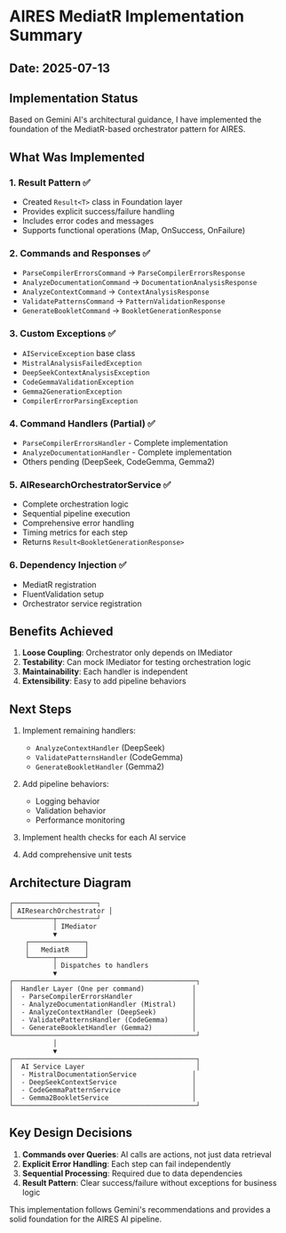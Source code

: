 # AIRES MediatR Implementation Summary

## Date: 2025-07-13

## Implementation Status

Based on Gemini AI's architectural guidance, I have implemented the foundation of the MediatR-based orchestrator pattern for AIRES.

## What Was Implemented

### 1. Result Pattern ✅
- Created `Result<T>` class in Foundation layer
- Provides explicit success/failure handling
- Includes error codes and messages
- Supports functional operations (Map, OnSuccess, OnFailure)

### 2. Commands and Responses ✅
- `ParseCompilerErrorsCommand` → `ParseCompilerErrorsResponse`
- `AnalyzeDocumentationCommand` → `DocumentationAnalysisResponse`
- `AnalyzeContextCommand` → `ContextAnalysisResponse`
- `ValidatePatternsCommand` → `PatternValidationResponse`
- `GenerateBookletCommand` → `BookletGenerationResponse`

### 3. Custom Exceptions ✅
- `AIServiceException` base class
- `MistralAnalysisFailedException`
- `DeepSeekContextAnalysisException`
- `CodeGemmaValidationException`
- `Gemma2GenerationException`
- `CompilerErrorParsingException`

### 4. Command Handlers (Partial) ✅
- `ParseCompilerErrorsHandler` - Complete implementation
- `AnalyzeDocumentationHandler` - Complete implementation
- Others pending (DeepSeek, CodeGemma, Gemma2)

### 5. AIResearchOrchestratorService ✅
- Complete orchestration logic
- Sequential pipeline execution
- Comprehensive error handling
- Timing metrics for each step
- Returns `Result<BookletGenerationResponse>`

### 6. Dependency Injection ✅
- MediatR registration
- FluentValidation setup
- Orchestrator service registration

## Benefits Achieved

1. **Loose Coupling**: Orchestrator only depends on IMediator
2. **Testability**: Can mock IMediator for testing orchestration logic
3. **Maintainability**: Each handler is independent
4. **Extensibility**: Easy to add pipeline behaviors

## Next Steps

1. Implement remaining handlers:
   - `AnalyzeContextHandler` (DeepSeek)
   - `ValidatePatternsHandler` (CodeGemma)
   - `GenerateBookletHandler` (Gemma2)

2. Add pipeline behaviors:
   - Logging behavior
   - Validation behavior
   - Performance monitoring

3. Implement health checks for each AI service

4. Add comprehensive unit tests

## Architecture Diagram

```
┌─────────────────────┐
│ AIResearchOrchestrator │
└──────────┬──────────┘
           │ IMediator
           ▼
    ┌──────────────┐
    │   MediatR    │
    └──────┬───────┘
           │ Dispatches to handlers
           ▼
┌──────────────────────────────────────────────┐
│  Handler Layer (One per command)            │
│  - ParseCompilerErrorsHandler               │
│  - AnalyzeDocumentationHandler (Mistral)    │
│  - AnalyzeContextHandler (DeepSeek)         │
│  - ValidatePatternsHandler (CodeGemma)      │
│  - GenerateBookletHandler (Gemma2)          │
└──────────────────────────────────────────────┘
           │
           ▼
┌──────────────────────────────────────────────┐
│  AI Service Layer                            │
│  - MistralDocumentationService              │
│  - DeepSeekContextService                   │
│  - CodeGemmaPatternService                  │
│  - Gemma2BookletService                     │
└──────────────────────────────────────────────┘
```

## Key Design Decisions

1. **Commands over Queries**: AI calls are actions, not just data retrieval
2. **Explicit Error Handling**: Each step can fail independently
3. **Sequential Processing**: Required due to data dependencies
4. **Result Pattern**: Clear success/failure without exceptions for business logic

This implementation follows Gemini's recommendations and provides a solid foundation for the AIRES AI pipeline.